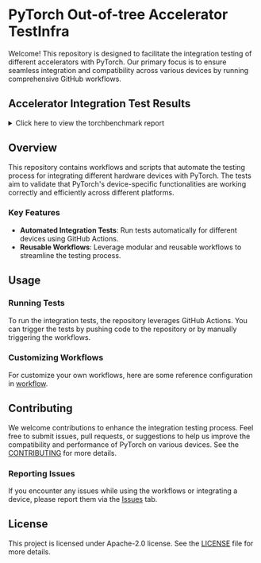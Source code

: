 # PyTorch Out-of-tree Accelerator TestInfra

Welcome! This repository is designed to facilitate the integration testing of 
different accelerators with PyTorch. Our primary focus is to ensure seamless 
integration and compatibility across various devices by running comprehensive 
GitHub workflows.

## Accelerator Integration Test Results

<details>

<summary>Click here to view the torchbenchmark report</summary>

<!-- Torchbenchmark start -->

|                                 | npu   |
|---------------------------------|-------|
| alexnet                         | ✅    |
| Background_Matting              | ✅    |
| basic_gnn_edgecnn               | ✅    |
| basic_gnn_gcn                   | ✅    |
| basic_gnn_gin                   | ✅    |
| basic_gnn_sage                  | ✅    |
| BERT_pytorch                    | ✅    |
| cm3leon_generate                | ✅    |
| dcgan                           | ✅    |
| demucs                          | ✅    |
| densenet121                     | ✅    |
| detectron2_fasterrcnn_r_101_c4  | ✅    |
| detectron2_fasterrcnn_r_101_dc5 | ✅    |
| detectron2_fasterrcnn_r_101_fpn | ✅    |
| detectron2_fasterrcnn_r_50_c4   | ✅    |
| detectron2_fasterrcnn_r_50_dc5  | ✅    |
| detectron2_fasterrcnn_r_50_fpn  | ✅    |
| detectron2_fcos_r_50_fpn        | ✅    |
| detectron2_maskrcnn             | ✅    |
| detectron2_maskrcnn_r_101_c4    | ✅    |
| detectron2_maskrcnn_r_101_fpn   | ✅    |
| detectron2_maskrcnn_r_50_c4     | ✅    |
| detectron2_maskrcnn_r_50_fpn    | ✅    |
| dlrm                            | ✅    |
| doctr_det_predictor             | ❌    |
| doctr_reco_predictor            | ❌    |
| drq                             | ✅    |
| fastNLP_Bert                    | ✅    |
| functorch_dp_cifar10            | ✅    |
| functorch_maml_omniglot         | ✅    |
| hf_Albert                       | ✅    |
| hf_Bart                         | ✅    |
| hf_Bert                         | ✅    |
| hf_Bert_large                   | ✅    |
| hf_BigBird                      | ✅    |
| hf_clip                         | ✅    |
| hf_distil_whisper               | ✅    |
| hf_DistilBert                   | ✅    |
| hf_GPT2                         | ✅    |
| hf_GPT2_large                   | ✅    |
| hf_Longformer                   | ✅    |
| hf_Reformer                     | ❌    |
| hf_Roberta_base                 | ✅    |
| hf_T5                           | ✅    |
| hf_T5_base                      | ✅    |
| hf_T5_generate                  | ✅    |
| hf_T5_large                     | ✅    |
| hf_Whisper                      | ✅    |
| LearningToPaint                 | ✅    |
| lennard_jones                   | ✅    |
| llama                           | ✅    |
| llama_v2_7b_16h                 | ❌    |
| llava                           | ❌    |
| maml                            | ❌    |
| maml_omniglot                   | ✅    |
| microbench_unbacked_tolist_sum  | ✅    |
| mnasnet1_0                      | ✅    |
| mobilenet_v2                    | ✅    |
| mobilenet_v2_quantized_qat      | ❌    |
| mobilenet_v3_large              | ✅    |
| moco                            | ❌    |
| moondream                       | ❌    |
| nanogpt                         | ✅    |
| nvidia_deeprecommender          | ❌    |
| opacus_cifar10                  | ✅    |
| phlippe_densenet                | ✅    |
| phlippe_resnet                  | ✅    |
| pyhpc_equation_of_state         | ✅    |
| pyhpc_isoneutral_mixing         | ✅    |
| pyhpc_turbulent_kinetic_energy  | ✅    |
| pytorch_CycleGAN_and_pix2pix    | ✅    |
| pytorch_stargan                 | ✅    |
| pytorch_unet                    | ✅    |
| resnet152                       | ✅    |
| resnet18                        | ✅    |
| resnet50                        | ✅    |
| resnet50_quantized_qat          | ❌    |
| resnext50_32x4d                 | ✅    |
| sam                             | ✅    |
| sam_fast                        | ❌    |
| shufflenet_v2_x1_0              | ✅    |
| simple_gpt                      | ❌    |
| simple_gpt_tp_manual            | ❌    |
| soft_actor_critic               | ✅    |
| speech_transformer              | ✅    |
| squeezenet1_1                   | ✅    |
| stable_diffusion_text_encoder   | ❌    |
| stable_diffusion_unet           | ❌    |
| Super_SloMo                     | ✅    |
| tacotron2                       | ❌    |
| timm_efficientdet               | ❌    |
| timm_efficientnet               | ✅    |
| timm_nfnet                      | ✅    |
| timm_regnet                     | ✅    |
| timm_resnest                    | ✅    |
| timm_vision_transformer         | ✅    |
| timm_vision_transformer_large   | ✅    |
| timm_vovnet                     | ✅    |
| torch_multimodal_clip           | ❌    |
| tts_angular                     | ✅    |
| vgg16                           | ✅    |
| vision_maskrcnn                 | ❌    |
| yolov3                          | ❌    |

<!-- Torchbenchmark end -->

</details>

## Overview

This repository contains workflows and scripts that automate the testing
process for integrating different hardware devices with PyTorch. The tests aim
to validate that PyTorch's device-specific functionalities are working
correctly and efficiently across different platforms.

### Key Features

- **Automated Integration Tests**: Run tests automatically for different devices using GitHub Actions.
- **Reusable Workflows**: Leverage modular and reusable workflows to streamline the testing process.

## Usage

### Running Tests

To run the integration tests, the repository leverages GitHub Actions.
You can trigger the tests by pushing code to the repository or by manually
triggering the workflows.

### Customizing Workflows

For customize your own workflows, here are some reference configuration in [workflow](https://github.com/pytorch-fdn/oota/tree/main/.github/workflows).

## Contributing

We welcome contributions to enhance the integration testing process. Feel free
to submit issues, pull requests, or suggestions to help us improve the
compatibility and performance of PyTorch on various devices. See the 
[CONTRIBUTING](CONTRIBUTING.md) for more details.

### Reporting Issues

If you encounter any issues while using the workflows or integrating a device,
please report them via the [Issues](https://github.com/pytorch-fdn/oota/issues) tab.

## License

This project is licensed under Apache-2.0 license. See the [LICENSE](LICENSE)
file for more details.

